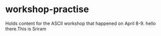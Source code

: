 # workshop-practise
Holds content for the ASCII workshop that happened on April 8-9.
hello there.This is Sriram
